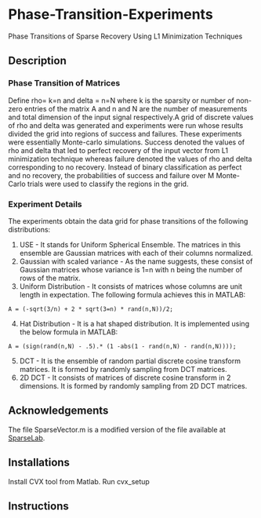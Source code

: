 # Phase-Transition-Experiments
Phase Transitions of Sparse Recovery Using L1 Minimization Techniques

## Description
### Phase Transition of Matrices
Define  rho= k=n and delta = n=N where k is the sparsity or number of non-zero entries of
the matrix A and n and N are the number of measurements and total dimension of the input
signal respectively.A grid of discrete values of rho and delta was generated and
experiments were run whose results divided the grid into regions of success and failures. These
experiments were essentially Monte-carlo simulations. Success denoted the values of rho and delta
that led to perfect recovery of the input vector from L1 minimization technique whereas failure
denoted the values of rho and delta corresponding to no recovery. Instead of binary classification as
perfect and no recovery, the probabilities of success and failure over M Monte-Carlo trials were
used to classify the regions in the grid.
### Experiment Details
The experiments obtain the data grid for phase transitions of the following distributions:
1. USE - It stands for Uniform Spherical Ensemble. The matrices in this ensemble are
Gaussian matrices with each of their columns normalized.
2. Gaussian with scaled variance - As the name suggests, these consist of Gaussian matrices
whose variance is 1=n with n being the number of rows of the matrix.
3. Uniform Distribution - It consists of matrices whose columns are unit length in
expectation. The following formula achieves this in MATLAB:
```
A = (-sqrt(3/n) + 2 * sqrt(3=n) * rand(n,N))/2;
```
4. Hat Distribution - It is a hat shaped distribution. It is implemented using the below
formula in MATLAB:
```
A = (sign(rand(n,N) - .5).* (1 -abs(1 - rand(n,N) - rand(n,N))));
```
5. DCT - It is the ensemble of random partial discrete cosine transform matrices. It is
formed by randomly sampling from DCT matrices.
6. 2D DCT - It consists of matrices of discrete cosine transform in 2 dimensions. It is
formed by randomly sampling from 2D DCT matrices.
## Acknowledgements
The file SparseVector.m is a modified version of the file available at [SparseLab](https://sparselab.stanford.edu).
## Installations
Install CVX tool from Matlab.
Run cvx_setup
## Instructions

